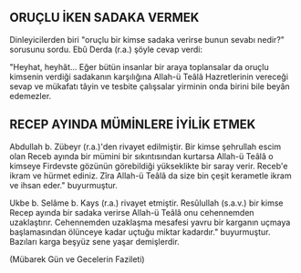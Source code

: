 ## ORUÇLU İKEN SADAKA VERMEK

Dinleyicilerden biri "oruçlu bir kimse sadaka verirse bunun sevabı nedir?" sorusunu sordu. Ebû Derda (r.a.) şöyle cevap verdi:

"Heyhat, heyhât... Eğer bütün insanlar bir araya toplansalar da oruçlu kimsenin verdiği sadakanın karşılığına Allah-ü Teâlâ Hazretlerinin vereceği se­vap ve mükafatı tâyin ve tesbite çalışsalar yirminin onda birini bile beyân edemezler.

## RECEP AYINDA MÜMİNLERE İYİLİK ETMEK

Abdullah b. Zübeyr (r.a.)'den rivayet edilmiştir. Bir kimse şehrullah escim olan Receb ayında bir mümini bir sıkıntısından kurtarsa Allah-ü Teâlâ o kimseye Firdevste gözünün görebildiği yükseklikte bir saray verir. Receb'e ikram ve hürmet ediniz. Zîra Allah-ü Teâlâ da size bin çeşit kerametle ikram ve ihsan eder." buyurmuştur.

Ukbe b. Selâme b. Kays (r.a.) rivayet etmiştir. Resûlullah (s.a.v.) bir kimse Recep ayında bir sadaka verirse Allah-ü Teâlâ onu cehennemden uzaklaştırır. Cehennemden uzaklaşma mesafesi yavru bir karganın uçmaya başlamasından ölünce­ye kadar uçtuğu miktar kadardır." buyurmuştur. Bazıları karga beşyüz sene yaşar demişlerdir.

(Mübarek Gün ve Gecelerin Fazileti)

